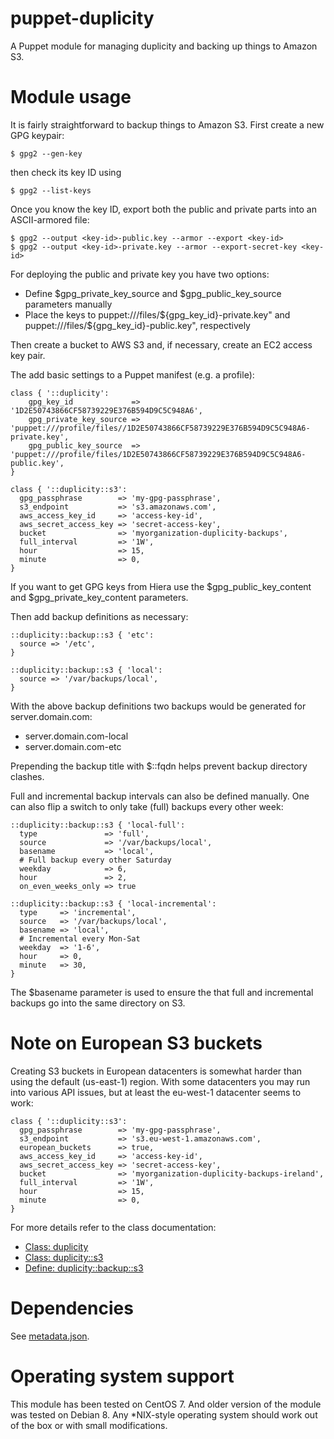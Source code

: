 # puppet-duplicity

A Puppet module for managing duplicity and backing up things to Amazon S3.

# Module usage

It is fairly straightforward to backup things to Amazon S3. First create a new GPG keypair:

    $ gpg2 --gen-key

then check its key ID using

    $ gpg2 --list-keys

Once you know the key ID, export both the public and private parts into an 
ASCII-armored file:

    $ gpg2 --output <key-id>-public.key --armor --export <key-id>
    $ gpg2 --output <key-id>-private.key --armor --export-secret-key <key-id>

For deploying the public and private key you have two options:

 * Define $gpg_private_key_source and $gpg_public_key_source parameters manually
 * Place the keys to puppet:///files/${gpg_key_id}-private.key" and puppet:///files/${gpg_key_id}-public.key", respectively

Then create a bucket to AWS S3 and, if necessary, create an EC2 access key pair.

The add basic settings to a Puppet manifest (e.g. a profile):

    class { '::duplicity':
        gpg_key_id             => '1D2E50743866CF58739229E376B594D9C5C948A6',
        gpg_private_key_source => 'puppet:///profile/files//1D2E50743866CF58739229E376B594D9C5C948A6-private.key',
        gpg_public_key_source  => 'puppet:///profile/files/1D2E50743866CF58739229E376B594D9C5C948A6-public.key',
    }
    
    class { '::duplicity::s3':
      gpg_passphrase        => 'my-gpg-passphrase',
      s3_endpoint           => 's3.amazonaws.com',
      aws_access_key_id     => 'access-key-id',
      aws_secret_access_key => 'secret-access-key',
      bucket                => 'myorganization-duplicity-backups',
      full_interval         => '1W',
      hour                  => 15,
      minute                => 0,
    }

If you want to get GPG keys from Hiera use the $gpg_public_key_content and $gpg_private_key_content parameters.

Then add backup definitions as necessary:

    ::duplicity::backup::s3 { 'etc':
      source => '/etc',
    }
    
    ::duplicity::backup::s3 { 'local':
      source => '/var/backups/local',
    }

With the above backup definitions two backups would be generated for 
server.domain.com:

* server.domain.com-local
* server.domain.com-etc

Prepending the backup title with $::fqdn helps prevent backup directory clashes.

Full and incremental backup intervals can also be defined manually. One can
also flip a switch to only take (full) backups every other week:

    ::duplicity::backup::s3 { 'local-full':
      type               => 'full',
      source             => '/var/backups/local',
      basename           => 'local',
      # Full backup every other Saturday
      weekday            => 6,
      hour               => 2,
      on_even_weeks_only => true
    
    ::duplicity::backup::s3 { 'local-incremental':
      type     => 'incremental',
      source   => '/var/backups/local',
      basename => 'local',
      # Incremental every Mon-Sat
      weekday  => '1-6',
      hour     => 0,
      minute   => 30,
    }

The $basename parameter is used to ensure the that full and incremental
backups go into the same directory on S3.

# Note on European S3 buckets

Creating S3 buckets in European datacenters is somewhat harder than using the
default (us-east-1) region. With some datacenters you may run into various API
issues, but at least the eu-west-1 datacenter seems to work:

    class { '::duplicity::s3':
      gpg_passphrase        => 'my-gpg-passphrase',
      s3_endpoint           => 's3.eu-west-1.amazonaws.com',
      european_buckets      => true,
      aws_access_key_id     => 'access-key-id',
      aws_secret_access_key => 'secret-access-key',
      bucket                => 'myorganization-duplicity-backups-ireland',
      full_interval         => '1W',
      hour                  => 15,
      minute                => 0,
    }

For more details refer to the class documentation:

* [Class: duplicity](manifests/init.pp)
* [Class: duplicity::s3](manifests/s3.pp)
* [Define: duplicity::backup::s3](manifests/backup/s3.pp)

# Dependencies

See [metadata.json](metadata.json).

# Operating system support

This module has been tested on CentOS 7. And older version of the module was
tested on Debian 8. Any *NIX-style operating system should work out of the
box or with small modifications.
